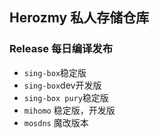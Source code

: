## Herozmy 私人存储仓库
### Release 每日编译发布
* `sing-box`稳定版
* `sing-box`dev开发版
* `sing-box pury`稳定版
* `mihomo` 稳定版，开发版
* `mosdns` 魔改版本

